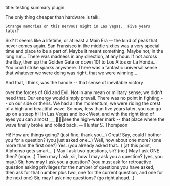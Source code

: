 title: testing summary plugin

The only thing cheaper than hardware is talk.


	Strange memories on this nervous night in Las Vegas.  Five years later?
Six?  It seems like a lifetime, or at least a Main Era -- the kind of peak that
never comes again.  San Fransisco in the middle sixties was a very special time
and place to be a part of.  Maybe it meant something.  Maybe not, in the long
run...  There was madness in any direction, at any hour.  If not across the
Bay, then up the Golden Gate or down 101 to Los Altos or La Honda...  You could
strike sparks anywhere. There was a fantastic universal sense that whatever we
were doing was right, that we were winning...
<!-- PELICAN_BEGIN_SUMMARY -->	
And that, I think, was the handle -- that sense of inevitable victory


over the forces of Old and Evil.  Not in any mean or military sense; we didn't
need that. Our energy would simply prevail.  There was no point in fighting
-- on our side or theirs.  We had all the momentum; we were riding the crest
of a high and beautiful wave.  So now, less than five years later, you can go
up on a steep hill in Las Vegas and look West, and with the right kind of eyes
you can almost ___see the high-water mark -- that place where the wave finally
broke and rolled back.
		-- Hunter S. Thompson
<!-- PELICAN_END_SUMMARY -->


Hi! How are things going?
	(just fine, thank you...)
Great! Say, could I bother you for a question?
	(you just asked one...)
Well, how about one more?
	(one more than the first one?)
Yes.
	(you already asked that...)
[at this point, Alphonso gets smart...	]
May I ask two questions, sir?
	(no.)
May I ask ONE then?
	(nope...)
Then may I ask, sir, how I may ask you a question?
	(yes, you may.)
Sir, how may I ask you a question?
	(you must ask for retroactive question asking privileges for
	 the number of questions you have asked, then ask for that
	 number plus two, one for the current question, and one for the
	 next one)
Sir, may I ask nine questions?
	(go right ahead...)
